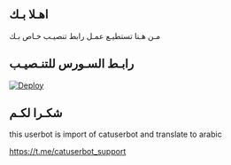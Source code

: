 ## اهـلا بـك
مـن هـنا تستطيـع عمـل رابط تنصيـب خـاص بـك

## رابـط السـورس للتنـصيـب

[![Deploy](https://www.herokucdn.com/deploy/button.svg)](https://heroku.com/deploy?template=https://github.com/Kjgggg9/jmthon)

## شكـرا لكـم 


this userbot is import of catuserbot and translate to arabic

https://t.me/catuserbot_support
